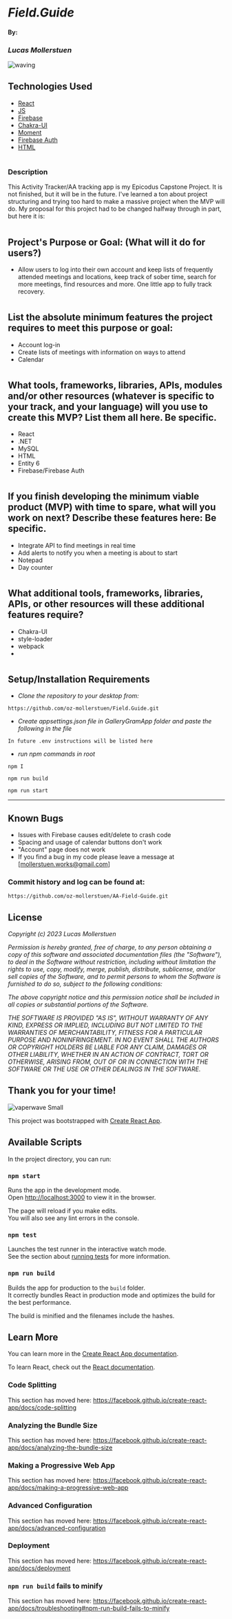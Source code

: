 # _Field.Guide_

#### By: 

### _**Lucas Mollerstuen**_

![waving](https://user-images.githubusercontent.com/115112679/223911615-20bbe7fa-f329-4641-a203-dc8a0f2928dd.png)

## Technologies Used

* [React](https://reactjs.org/)
* [JS](https://www.javascript.com/)
* [Firebase](https://firebase.google.com/)
* [Chakra-UI](https://chakra-ui.com/)
* [Moment](https://momentjs.com/)
* [Firebase Auth](https://firebase.google.com/docs/auth)
* [HTML](https://html.com/)

#
#
### Description
This Activity Tracker/AA tracking app is my Epicodus Capstone Project. It is not finished, but it will be in the future. 
I've learned a ton about project structuring and trying too hard to make a massive project when the MVP will do. My proposal for this project had to be changed halfway through in part, but here it is:
#
## Project's Purpose or Goal: (What will it do for users?)

* Allow users to log into their own account and keep lists of frequently attended meetings and locations, keep track of sober time, search for more meetings, find resources and more. One little app to fully track recovery.
#
## List the absolute minimum features the project requires to meet this purpose or goal:

* Account log-in
* Create lists of meetings with information on ways to attend
* Calendar
#
## What tools, frameworks, libraries, APIs, modules and/or other resources (whatever is specific to your track, and your language) will you use to create this MVP? List them all here. Be specific.

* React
* .NET
* MySQL
* HTML
* Entity 6
* Firebase/Firebase Auth
#
## If you finish developing the minimum viable product (MVP) with time to spare, what will you work on next? Describe these features here: Be specific.

* Integrate API to find meetings in real time
*  Add alerts to notify you when a meeting is about to start
* Notepad
* Day counter
#
## What additional tools, frameworks, libraries, APIs, or other resources will these additional features require?

 * Chakra-UI
 * style-loader
 * webpack
 * 
 #

## Setup/Installation Requirements
* _Clone the repository to your desktop from:_
``` 
https://github.com/oz-mollerstuen/Field.Guide.git
```
* _Create appsettings.json file in GalleryGramApp folder and paste the following in the file_
```
In future .env instructions will be listed here
```
* _run npm commands in root_
```
npm I
```
```
npm run build
```
```
npm run start
```
------------------------------

## Known Bugs
* Issues with Firebase causes edit/delete to crash code 
* Spacing and usage of calendar buttons don't work
* "Account" page does not work
* If you find a bug in my code please leave a message at [mollerstuen.works@gmail.com]

### Commit history and log can be found at:
```
https://github.com/oz-mollerstuen/AA-Field-Guide.git
```
## License

_Copyright (c) 2023 Lucas Mollerstuen_

_Permission is hereby granted, free of charge, to any person obtaining a copy of this software and associated documentation files (the "Software"), to deal in the Software without restriction, including without limitation the rights to use, copy, modify, merge, publish, distribute, sublicense, and/or sell copies of the Software, and to permit persons to whom the Software is furnished to do so, subject to the following conditions:_

_The above copyright notice and this permission notice shall be included in all copies or substantial portions of the Software._

_THE SOFTWARE IS PROVIDED "AS IS", WITHOUT WARRANTY OF ANY KIND, EXPRESS OR IMPLIED, INCLUDING BUT NOT LIMITED TO THE WARRANTIES OF MERCHANTABILITY, FITNESS FOR A PARTICULAR PURPOSE AND NONINFRINGEMENT. IN NO EVENT SHALL THE AUTHORS OR COPYRIGHT HOLDERS BE LIABLE FOR ANY CLAIM, DAMAGES OR OTHER LIABILITY, WHETHER IN AN ACTION OF CONTRACT, TORT OR OTHERWISE, ARISING FROM, OUT OF OR IN CONNECTION WITH THE SOFTWARE OR THE USE OR OTHER DEALINGS IN THE SOFTWARE._



## Thank you for your time!

![vaperwave Small](https://user-images.githubusercontent.com/115112679/223915736-460680e3-b860-44ea-b2dc-80056aee9ce9.jpeg)




This project was bootstrapped with [Create React App](https://github.com/facebook/create-react-app).

## Available Scripts

In the project directory, you can run:

### `npm start`

Runs the app in the development mode.<br />
Open [http://localhost:3000](http://localhost:3000) to view it in the browser.

The page will reload if you make edits.<br />
You will also see any lint errors in the console.

### `npm test`

Launches the test runner in the interactive watch mode.<br />
See the section about [running tests](https://facebook.github.io/create-react-app/docs/running-tests) for more information.

### `npm run build`

Builds the app for production to the `build` folder.<br />
It correctly bundles React in production mode and optimizes the build for the best performance.

The build is minified and the filenames include the hashes.<br />


## Learn More

You can learn more in the [Create React App documentation](https://facebook.github.io/create-react-app/docs/getting-started).

To learn React, check out the [React documentation](https://reactjs.org/).

### Code Splitting

This section has moved here: https://facebook.github.io/create-react-app/docs/code-splitting

### Analyzing the Bundle Size

This section has moved here: https://facebook.github.io/create-react-app/docs/analyzing-the-bundle-size

### Making a Progressive Web App

This section has moved here: https://facebook.github.io/create-react-app/docs/making-a-progressive-web-app

### Advanced Configuration

This section has moved here: https://facebook.github.io/create-react-app/docs/advanced-configuration

### Deployment

This section has moved here: https://facebook.github.io/create-react-app/docs/deployment

### `npm run build` fails to minify

This section has moved here: https://facebook.github.io/create-react-app/docs/troubleshooting#npm-run-build-fails-to-minify
